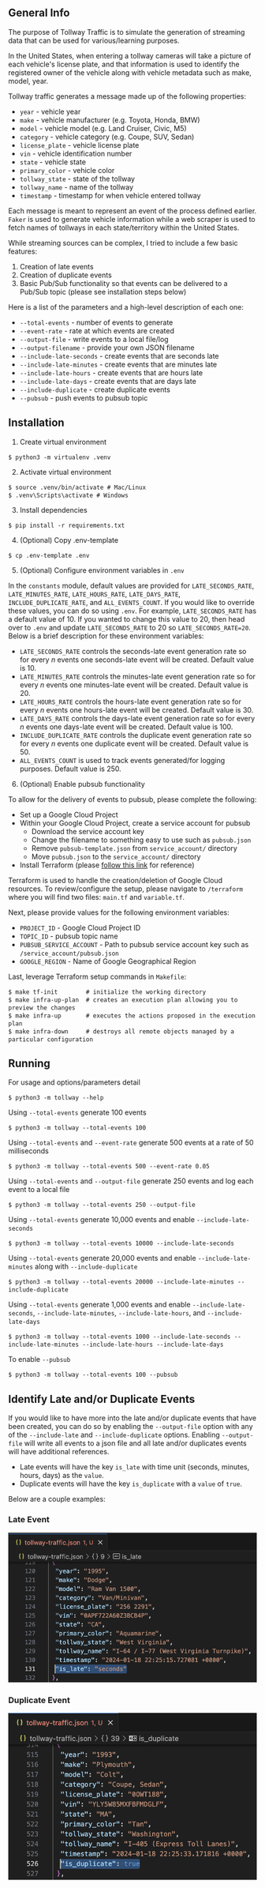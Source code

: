 ## General Info

The purpose of Tollway Traffic is to simulate the generation of streaming data that can be used for various/learning purposes.

In the United States, when entering a tollway cameras will take a picture of each vehicle's license plate, and that information is used to identify the registered owner of the vehicle along with vehicle metadata such as make, model, year.

Tollway traffic generates a message made up of the following properties:

- `year` - vehicle year
- `make` - vehicle manufacturer (e.g. Toyota, Honda, BMW)
- `model` - vehicle model (e.g. Land Cruiser, Civic, M5)
- `category` - vehicle category (e.g. Coupe, SUV, Sedan)
- `license_plate` - vehicle license plate
- `vin` - vehicle identification number
- `state` - vehicle state
- `primary_color` - vehicle color
- `tollway_state` - state of the tollway
- `tollway_name` - name of the tollway
- `timestamp` - timestamp for when vehicle entered tollway

Each message is meant to represent an event of the process defined earlier. `Faker` is used to generate vehicle information while a web scraper is used to fetch names of tollways in each state/territory within the United States.

While streaming sources can be complex, I tried to include a few basic features:

1. Creation of late events
2. Creation of duplicate events
3. Basic Pub/Sub functionality so that events can be delivered to a Pub/Sub topic (please see installation steps below)

Here is a list of the parameters and a high-level description of each one:

- `--total-events` - number of events to generate
- `--event-rate` - rate at which events are created
- `--output-file` - write events to a local file/log
- `--output-filename` - provide your own JSON filename
- `--include-late-seconds` - create events that are seconds late
- `--include-late-minutes` - create events that are minutes late
- `--include-late-hours` - create events that are hours late
- `--include-late-days` - create events that are days late
- `--include-duplicate` - create duplicate events
- `--pubsub` - push events to pubsub topic


## Installation
1. Create virtual environment
```
$ python3 -m virtualenv .venv
```

2. Activate virtual environment
```
$ source .venv/bin/activate # Mac/Linux
$ .venv\Scripts\activate # Windows
```

3. Install dependencies
```
$ pip install -r requirements.txt
```

4. (Optional) Copy .env-template
```
$ cp .env-template .env
```

5. (Optional) Configure environment variables in `.env`

In the `constants` module, default values are provided for `LATE_SECONDS_RATE`, `LATE_MINUTES_RATE`, `LATE_HOURS_RATE`, `LATE_DAYS_RATE`, `INCLUDE_DUPLICATE_RATE`, and `ALL_EVENTS_COUNT`. If you would like to override these values, you can do so using `.env`. For example, `LATE_SECONDS_RATE` has a default value of 10. If you wanted to change this value to 20, then head over to `.env` and update `LATE_SECONDS_RATE` to 20 so `LATE_SECONDS_RATE=20`. Below is a brief description for these environment variables:

- `LATE_SECONDS_RATE` controls the seconds-late event generation rate so for every *n* events one seconds-late event will be created. Default value is 10.
- `LATE_MINUTES_RATE` controls the minutes-late event generation rate so for every *n* events one minutes-late event will be created. Default value is 20.
- `LATE_HOURS_RATE` controls the hours-late event generation rate so for every *n* events one hours-late event will be created. Default value is 30.
- `LATE_DAYS_RATE` controls the days-late event generation rate so for every *n* events one days-late event will be created. Default value is 100.
- `INCLUDE_DUPLICATE_RATE` controls the duplicate event generation rate so for every *n* events one duplicate event will be created. Default value is 50.
- `ALL_EVENTS_COUNT` is used to track events generated/for logging purposes. Default value is 250.

6. (Optional) Enable pubsub functionality

To allow for the delivery of events to pubsub, please complete the following:

- Set up a Google Cloud Project
- Within your Google Cloud Project, create a service account for pubsub
    - Download the service account key
    - Change the filename to something easy to use such as `pubsub.json`
    - Remove `pubsub-template.json` from `service_account/` directory
    - Move `pubsub.json` to the `service_account/` directory
- Install Terraform (please [follow this link](https://developer.hashicorp.com/terraform/tutorials/aws-get-started/install-cli) for reference)

Terraform is used to handle the creation/deletion of Google Cloud resources. To review/configure the setup, please navigate to `/terraform` where you will find two files: `main.tf` and `variable.tf`.

Next, please provide values for the following environment variables:

- `PROJECT_ID` - Google Cloud Project ID
- `TOPIC_ID` - pubsub topic name
- `PUBSUB_SERVICE_ACCOUNT` - Path to pubsub service account key such as `/service_account/pubsub.json`
- `GOOGLE_REGION` - Name of Google Geographical Region

Last, leverage Terraform setup commands in `Makefile`:

```
$ make tf-init        # initialize the working directory
$ make infra-up-plan  # creates an execution plan allowing you to preview the changes
$ make infra-up       # executes the actions proposed in the execution plan
$ make infra-down     # destroys all remote objects managed by a particular configuration
```

## Running
For usage and options/parameters detail
```
$ python3 -m tollway --help
```

Using `--total-events` generate 100 events
```
$ python3 -m tollway --total-events 100
```

Using `--total-events` and `--event-rate` generate 500 events at a rate of 50 milliseconds
```
$ python3 -m tollway --total-events 500 --event-rate 0.05
```

Using `--total-events` and `--output-file` generate 250 events and log each event to a local file
```
$ python3 -m tollway --total-events 250 --output-file
```

Using `--total-events` generate 10,000 events and enable `--include-late-seconds`
```
$ python3 -m tollway --total-events 10000 --include-late-seconds
```

Using `--total-events` generate 20,000 events and enable `--include-late-minutes` along with `--include-duplicate`
```
$ python3 -m tollway --total-events 20000 --include-late-minutes --include-duplicate
```

Using `--total-events` generate 1,000 events and enable `--include-late-seconds`, `--include-late-minutes`, `--include-late-hours`, and `--include-late-days`
```
$ python3 -m tollway --total-events 1000 --include-late-seconds --include-late-minutes --include-late-hours --include-late-days
```

To enable `--pubsub`
```
$ python3 -m tollway --total-events 100 --pubsub
```

## Identify Late and/or Duplicate Events
If you would like to have more into the late and/or duplicate events that have been created, you can do so by enabling the `--output-file` option with any of the `--include-late` and `--include-duplicate` options. Enabling `--output-file` will write all events to a json file and all late and/or duplicates events will have additional references.
- Late events will have the key `is_late` with time unit (seconds, minutes, hours, days) as the `value`.
- Duplicate events will have the key `is_duplicate` with a `value` of `true`.

Below are a couple examples:

### Late Event
![Late](images/late.png "Late Event")


### Duplicate Event
![Duplicate](images/duplicate.png "Duplicate Event")
